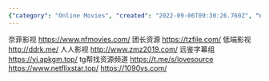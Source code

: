 ```yaml
---
{"category": "Online Movies", "created": "2022-09-06T09:30:26.760Z", "date": "2022-09-06 09:30:26", "description": "The text discusses several websites, such as Nafidramovies, Tzfile, Ddrk, Telegram's lovesource, and Netflixstar.top, that offer unauthorized access to pirated movies and TV shows.", "modified": "2022-09-06T09:30:54.612Z", "tags": ["piracy", "websites", "Nafidramovies", "Tzfile", "Ddrk", "Telegram's lovesource", "Netflixstar.top"], "title": "盗版影视站"}
---
```

奈菲影视
https://www.nfmovies.com/
团长资源
https://tzfile.com/
低端影视
http://ddrk.me/
人人影视
http://www.zmz2019.com/
远鉴字幕组
https://yj.apkgm.top/
tg帮找资源频道
https://t.me/s/lovesource
https://www.netflixstar.top/
https://1090ys.com/